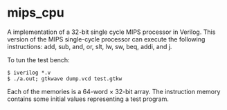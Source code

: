 # mips_cpu

A implementation of a 32-bit single cycle MIPS processor in Verilog. This version of the MIPS single-cycle processor can execute the following instructions: add, sub, and, or, slt, lw, sw, beq, addi, and j.

To tun the test bench:

```
$ iverilog *.v
$ ./a.out; gtkwave dump.vcd test.gtkw
```

Each of the memories is a 64-word × 32-bit array. The instruction memory contains some initial values representing a test program.

